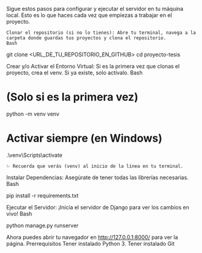 Sigue estos pasos para configurar y ejecutar el servidor en tu máquina local.
Esto es lo que haces cada vez que empiezas a trabajar en el proyecto.

    Clonar el repositorio (si no lo tienes): Abre tu terminal, navega a la carpeta donde guardas tus proyectos y clona el repositorio.
    Bash

git clone <URL_DE_TU_REPOSITORIO_EN_GITHUB>
cd proyecto-tesis

Crear y/o Activar el Entorno Virtual: Si es la primera vez que clonas el proyecto, crea el venv. Si ya existe, solo actívalo.
Bash

# (Solo si es la primera vez)
python -m venv venv

# Activar siempre (en Windows)
.\venv\Scripts\activate

    ✨ Recuerda que verás (venv) al inicio de la línea en tu terminal.

Instalar Dependencias: Asegúrate de tener todas las librerías necesarias.
Bash

pip install -r requirements.txt

Ejecutar el Servidor: ¡Inicia el servidor de Django para ver los cambios en vivo!
Bash

python manage.py runserver

Ahora puedes abrir tu navegador en http://127.0.0.1:8000/ para ver la página.
Prerrequisitos
Tener instalado Python 3.
Tener instalado Git
